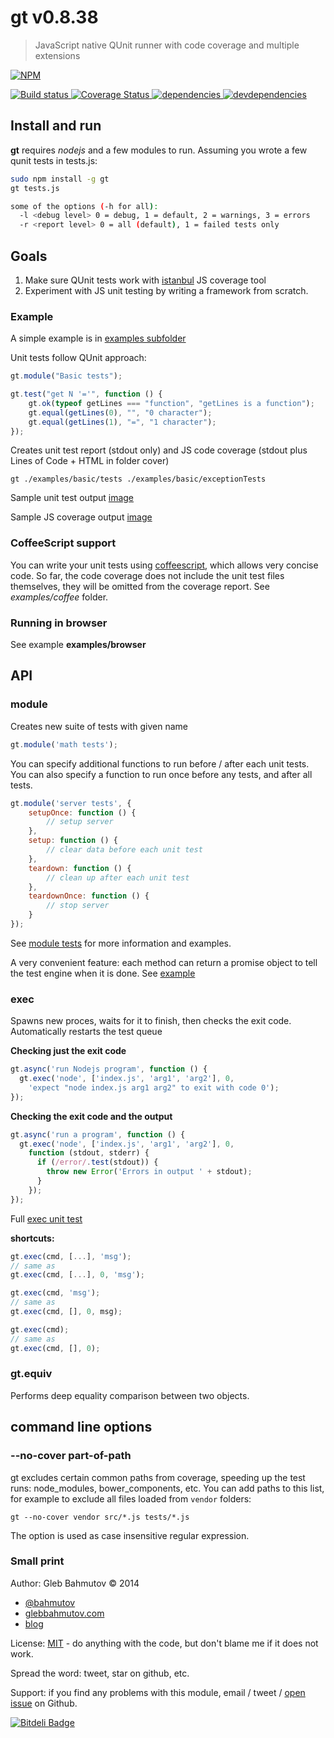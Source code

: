 # gt v0.8.38

> JavaScript native QUnit runner with code coverage and multiple extensions

[![NPM][gt-icon] ][gt-url]

[![Build status][gt-ci-image] ][gt-ci-url]
[![Coverage Status][gt-coverage-image] ][gt-coverage-url]
[![dependencies][gt-dependencies-image] ][gt-dependencies-url]
[![devdependencies][gt-devdependencies-image] ][gt-devdependencies-url]

[gt-icon]: https://nodei.co/npm/gt.png?downloads=true
[gt-url]: https://npmjs.org/package/gt
[gt-ci-image]: https://travis-ci.org/bahmutov/gt.png?branch=master
[gt-ci-url]: https://travis-ci.org/bahmutov/gt
[gt-coverage-image]: https://coveralls.io/repos/bahmutov/gt/badge.png
[gt-coverage-url]: https://coveralls.io/r/bahmutov/gt
[gt-dependencies-image]: https://david-dm.org/bahmutov/gt.png
[gt-dependencies-url]: https://david-dm.org/bahmutov/gt
[gt-devdependencies-image]: https://david-dm.org/bahmutov/gt/dev-status.png
[gt-devdependencies-url]: https://david-dm.org/bahmutov/gt#info=devDependencies



## Install and run

**gt** requires *nodejs* and a few modules to run. Assuming you wrote a few qunit tests in tests.js:

```sh
sudo npm install -g gt
gt tests.js

some of the options (-h for all):
  -l <debug level> 0 = debug, 1 = default, 2 = warnings, 3 = errors
  -r <report level> 0 = all (default), 1 = failed tests only
```


## Goals

1. Make sure QUnit tests work with [istanbul](https://github.com/gotwarlost/istanbul "Istanbul at GitHub") JS coverage tool
2. Experiment with JS unit testing by writing a framework from scratch.

### Example

A simple example is in [examples subfolder](gt/tree/master/examples/basic "gt Examples")

Unit tests follow QUnit approach:

```javascript
gt.module("Basic tests");

gt.test("get N '='", function () {
	gt.ok(typeof getLines === "function", "getLines is a function");
	gt.equal(getLines(0), "", "0 character");
	gt.equal(getLines(1), "=", "1 character");
});
```

Creates unit test report (stdout only) and JS code coverage (stdout plus Lines of Code + HTML in folder cover)

	gt ./examples/basic/tests ./examples/basic/exceptionTests

Sample unit test output [image](gt/blob/master/examples/example.png "Console screenshot")

Sample JS coverage output [image](gt/blob/master/examples/coverage.png "Coverage page screenshot")

### CoffeeScript support

You can write your unit tests using [coffeescript](http://coffeescript.org/), which allows very concise code.
So far, the code coverage does not include the unit test files themselves, they will be omitted from the coverage report.
See *examples/coffee* folder.

### Running in browser

See example **examples/browser**

## API

### module

Creates new suite of tests with given name

```js
gt.module('math tests');
```

You can specify additional functions to run before / after
each unit tests. You can also specify a function to run once
before any tests, and after all tests.

```js
gt.module('server tests', {
    setupOnce: function () {
        // setup server
    },
    setup: function () {
        // clear data before each unit test
    },
    teardown: function () {
        // clean up after each unit test
    },
    teardownOnce: function () {
        // stop server
    }
});
```

See [module tests](examples/moduleSetupTeardown/test.js) for more information and examples.

A very convenient feature: each method can return a promise object
to tell the test engine when it is done. See [example](examples/async/asyncSetup.js)



### exec

Spawns new proces, waits for it to finish, then
checks the exit code. Automatically restarts the test queue

**Checking just the exit code**

```js
gt.async('run Nodejs program', function () {
  gt.exec('node', ['index.js', 'arg1', 'arg2'], 0,
    'expect "node index.js arg1 arg2" to exit with code 0');
});
```

**Checking the exit code and the output**

```js
gt.async('run a program', function () {
  gt.exec('node', ['index.js', 'arg1', 'arg2'], 0,
    function (stdout, stderr) {
      if (/error/.test(stdout)) {
        throw new Error('Errors in output ' + stdout);
      }
    });
});
```

Full [exec unit test](examples/exec/tests.js)

**shortcuts:**

```js
gt.exec(cmd, [...], 'msg');
// same as
gt.exec(cmd, [...], 0, 'msg');

gt.exec(cmd, 'msg');
// same as
gt.exec(cmd, [], 0, msg);

gt.exec(cmd);
// same as
gt.exec(cmd, [], 0);
```



### gt.equiv

Performs deep equality comparison between two objects.






## command line options

### --no-cover part-of-path

gt excludes certain common paths from coverage,
speeding up the test runs: node_modules, bower_components, etc.
You can add paths to this list, for example to exclude all files
loaded from `vendor` folders:

    gt --no-cover vendor src/*.js tests/*.js

The option is used as case insensitive regular expression.



### Small print

Author: Gleb Bahmutov &copy; 2014

* [@bahmutov](https://twitter.com/bahmutov)
* [glebbahmutov.com](http://glebbahmutov.com)
* [blog](http://bahmutov.calepin.co/)

License: [MIT](MIT-License.txt) - do anything with the code, but don't blame me if it does not work.

Spread the word: tweet, star on github, etc.

Support: if you find any problems with this module, email / tweet /
[open issue](https://github.com/bahmutov/gt/issues) on Github.



[![Bitdeli Badge](https://d2weczhvl823v0.cloudfront.net/bahmutov/gt/trend.png)](https://bitdeli.com/free "Bitdeli Badge")

